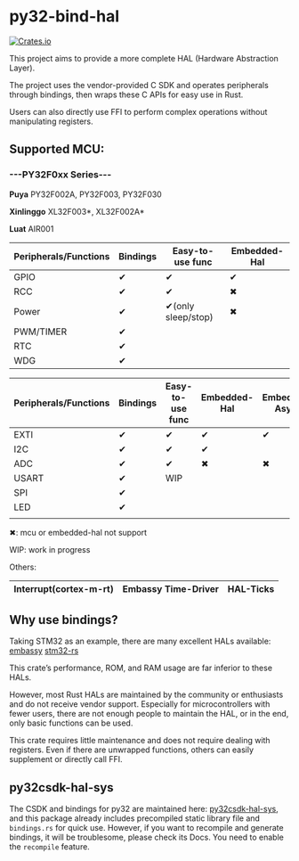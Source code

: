# py32-bind-hal

[![Crates.io](https://img.shields.io/crates/v/py32-bind-hal.svg)](https://crates.io/crates/py32-bind-hal)

This project aims to provide a more complete HAL (Hardware Abstraction Layer).

The project uses the vendor-provided C SDK and operates peripherals through bindings, then wraps these C APIs for easy use in Rust.

Users can also directly use FFI to perform complex operations without manipulating registers.

## Supported MCU:

### ---PY32F0xx Series---

**Puya** PY32F002A, PY32F003, PY32F030

**Xinlinggo** XL32F003*, XL32F002A*

**Luat** AIR001

| Peripherals/Functions | Bindings | Easy-to-use func   | Embedded-Hal |
| --------------------- | -------- | ------------------ | ------------ |
| GPIO                  | ✔        | ✔                  | ✔            |
| RCC                   | ✔        | ✔                  | ✖            |
| Power                 | ✔        | ✔(only sleep/stop) | ✖            |
| PWM/TIMER             | ✔        |                    |              |
| RTC                   | ✔        |                    |              |
| WDG                   | ✔        |                    |              |

| Peripherals/Functions | Bindings | Easy-to-use func | Embedded-Hal | Embedded-Async | Polling | DMA  | IT   |
| --------------------- | -------- | ---------------- | ------------ | -------------- | ------- | ---- | ---- |
| EXTI                  | ✔        | ✔                | ✔            | ✔              | ✖ | ✖   | ✔    |
| I2C                   | ✔        | ✔                | ✔            |                | ✔       |      |      |
| ADC                   | ✔        | ✔              | ✖ | ✖ | ✔ | ✔ |      |
| USART                 | ✔        | WIP              |              |                |         |      |      |
| SPI                   | ✔        |                  |              |                |         |      |      |
| LED                   | ✔        |                  |              |                |         |      |      |
|                       |          |                  |              |                |         |      |      |

✖: mcu or embedded-hal not support

WIP: work in progress

Others:

| Interrupt(cortex-m-rt) | Embassy Time-Driver | HAL-Ticks |
| ---------------------- | ------------------- | --------- |



## Why use bindings?

Taking STM32 as an example, there are many excellent HALs available: [embassy](https://github.com/embassy-rs/embassy)   [stm32-rs](https://github.com/stm32-rs)

This crate’s performance, ROM, and RAM usage are far inferior to these HALs. 

However, most Rust HALs are maintained by the community or enthusiasts and do not receive vendor support. Especially for microcontrollers with fewer users, there are not enough people to maintain the HAL, or in the end, only basic functions can be used.

This crate requires little maintenance and does not require dealing with registers. Even if there are unwrapped functions, others can easily supplement or directly call FFI.

## py32csdk-hal-sys

The CSDK and bindings for py32 are maintained here: [py32csdk-hal-sys](https://github.com/decaday/py32csdk-hal-sys), and this package already includes precompiled static library file and `bindings.rs` for quick use. However, if you want to recompile and generate bindings, it will be troublesome, please check its Docs. You need to enable the `recompile` feature.

## 
